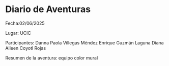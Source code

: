 # Diario de Aventuras

Fecha:02/06/2025

Lugar: UCIC

Participantes: 
Danna Paola Villegas Méndez
Enrique Guzmán Laguna
Diana Aileen Coyotl Rojas
 
Resumen de la aventura: 
equipo color mural
